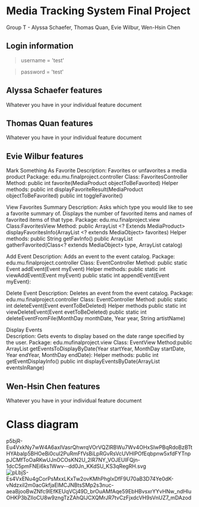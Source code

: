 
# Media Tracking System Final Project

Group T - Alyssa Schaefer, Thomas Quan, Evie Wilbur, Wen-Hsin Chen

## Login information

> username = 'test'

> password = 'test' 


## Alyssa Schaefer features

Whatever you have in your individual feature document

## Thomas Quan features

Whatever you have in your individual feature document

## Evie Wilbur features

Mark Something As Favorite
  Description: Favorites or unfavorites a media product
  Package: edu.mu.finalproject.controller
  Class: FavoritesController
  Method: public int favorite(MediaProduct objectToBeFavorited)
  Helper methods:
  public int displayFavoriteResult(MediaProduct objectToBeFavorited)
  public int toggleFavorite()

View Favorites Summary
  Description: Asks which type you would like to see a favorite summary of. Displays the number of favorited items and names of favorited items of that type.
  Package: edu.mu.finalproject.view
  Class:FavoritesView
  Method: public ArrayList <? Extends MediaProduct> displayFavoritesInfo(ArrayList <? extends MediaObject> favorites)
  Helper methods:
  public String getFavInfo()
  public ArrayList <MediaObject> gatherFavorited(Class<? extends MediaObject> type, ArrayList<MediaProduct> catalog)


Add Event
  Description: Adds an event to the event catalog.
  Package: edu.mu.finalproject.controller
  Class: EventController
  Method: public static Event addEvent(Event myEvent)
  Helper methods:
  public static int viewAddEvent(Event myEvent)
  public static int appendEvent(Event myEvent): 

Delete Event
  Description: Deletes an event from the event catalog. 
  Package: edu.mu.finalproject.controller
  Class: EventController
  Method: public static int deleteEvent(Event eventToBeDeleted)
  Helper methods
  public static int viewDeleteEvent(Event evetToBeDeleted)
  public static int deleteEventFromFile(MonthDay monthDate, Year year, String artistName)

Display Events		
  Description: Gets events to display based on the date range specified by the user.
  Package: edu.mufinalproject.view
  Class: EventView
  Method:public ArrayList <Event> getEventsToDisplayByDate(Year startYear, MonthDay startDate, Year endYear, MonthDay endDate): 
  Helper methods:
  public int getEventDisplayInfo()
  public int displayEventsByDate(ArrayList <Event> eventsInRange)



## Wen-Hsin Chen features

Whatever you have in your individual feature document

# Class diagram
p5bjR-Eu4VxkNy7wW4A6axIVasrQhwrqVOrVQZlRBWu7Wv4OHxSIwPBqRdoBzBTtHYAbaIp5BHOeBi0cul2PuRmFfVsBiLpRGvRsVcUVHIPOfEqbpnw5xfdFYTnppJCMfToOaRKwUJnOCOsKN2U_2lR7NY_VOJEUIFQjn-1dcC5pmFNEi6ks1Wwv--dd0Jn_KKdSU_KS3qRegRH.svg
![pLbjS-Es4VxENu4gCorPsMxxLKxTw2ovKMhPhgIxDfF9U70aB3D74Ye0dK-vNdzxiI2m0acGkfjaElMCJNBtsSMp2s3nuc-aeaBjooBwZNfc9IEfKEUqVCj49D_brOuAMfAqe59EbHBvsxrYYvHNw_ndHluOHKP3bZIloCU8w9zngTzZAhQIJCXQMrJR7tvCzFjxdcVH9sVnUZ7_mDAzod](https://github.com/23wc01/T-CS3330-FinalProject/assets/132469274/e07717cf-7d46-4be6-83e2-a202c4a3878c)
